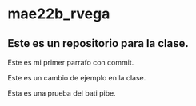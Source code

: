 # mae22b_rvega
## Este es un repositorio para la clase.

Este es mi primer parrafo con commit.

Este es un cambio de ejemplo en la clase.









Esta es una prueba del bati pibe. 
